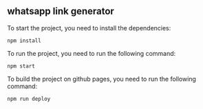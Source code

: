 ## whatsapp link generator

To start the project, you need to install the dependencies:

`npm install`

To run the project, you need to run the following command:

`npm start`

To build the project on github pages, you need to run the following command:

`npm run deploy`
